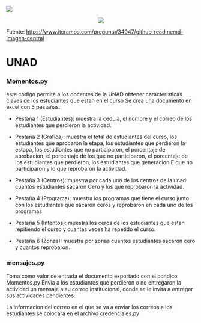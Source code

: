 ![](https://github.com/lokocristian/Momentos_UNAD/blob/main/icono.webp)

<div style="text-align:center"><img src ="https://github.com/lokocristian/Momentos_UNAD/blob/main/icono.webp" /></div>

Fuente: https://www.iteramos.com/pregunta/34047/github-readmemd-imagen-central

# UNAD

### Momentos.py

este codigo permite a los docentes de la UNAD obtener caracteristicas claves de los estudiantes que estan en el curso
Se crea una documento en excel con 5 pestañas.

- Pestaña 1 (Estudiantes): muestra la cedula, el nombre y el correo de los estudiantes que perdieron la actividad.

- Pestaña 2 (Grafica): muestra el total de estudiantes del curso, los estudiantes que aprobaron la etapa, los estudiantes que perdieron la estapa, los estudiantes que no participaron, el porcentaje de aprobacion, el porcentaje de los que no participaron, el porcentaje de los estudiantes que perdieron, los estudiantes que generacion E que no participaron y lo que reprobaron la actividad.

- Pestaña 3 (Centros): muestra por cada uno de los centros de la unad cuantos estudiantes sacaron Cero y los que reprobaron la actividad.

- Pestaña 4 (Programa): muestra los programas que tiene el curso junto con los estudiantes que sacaron ceros y reprobaron en cada uno de los programas


- Pestaña 5 (Intentos): muestra los ceros de los estudiantes que estan repitiendo el curso y cuantas veces ha repetido el curso.

- Pestaña 6 (Zonas): muestra por zonas cuantos estudiantes sacaron cero y cuantos reprobaron.

### mensajes.py

Toma como valor de entrada el documento exportado con el condico Momentos.py 
Envia a los estudiantes que perdieron o no entregaron la actividad un mensaje a su correo institucional, donde se le invita a entregar sus actividades pendientes.

La informacion del correo en el que se va a enviar los correos a los estudiantes se colocara en el archivo credenciales.py
